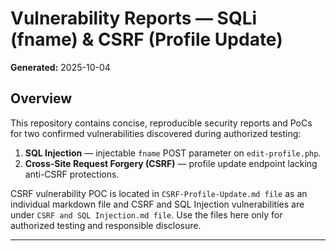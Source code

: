 # Vulnerability Reports — SQLi (fname) & CSRF (Profile Update)

**Generated:** 2025-10-04

## Overview
This repository contains concise, reproducible security reports and PoCs for two confirmed vulnerabilities discovered during authorized testing:

1. **SQL Injection** — injectable `fname` POST parameter on `edit-profile.php`.
2. **Cross-Site Request Forgery (CSRF)** — profile update endpoint lacking anti-CSRF protections.

CSRF vulnerability POC is located in `CSRF-Profile-Update.md file` as an individual markdown file and CSRF and SQL Injection vulnerabilities are under `CSRF and SQL Injection.md file`. Use the files here only for authorized testing and responsible disclosure.

---

